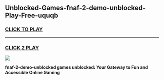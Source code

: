 
## Unblocked-Games-fnaf-2-demo-unblocked-Play-Free-uquqb
<h3>
<a href="https://premium76.site?title=fnaf-2-demo-unblocked&ref=12A">CLICK TO PLAY</a></h3>
<hr>

<h3>
<a href="https://premium76.site?title=fnaf-2-demo-unblocked&ref=12A">CLICK 2 PLAY</a>
  
</h3>

<a href="https://premium76.site?title=fnaf-2-demo-unblocked&ref=12A"><img src="https://clearcache.store/games.png"></a>


**fnaf-2-demo-unblocked games unblocked: Your Gateway to Fun and Accessible Online Gaming**
